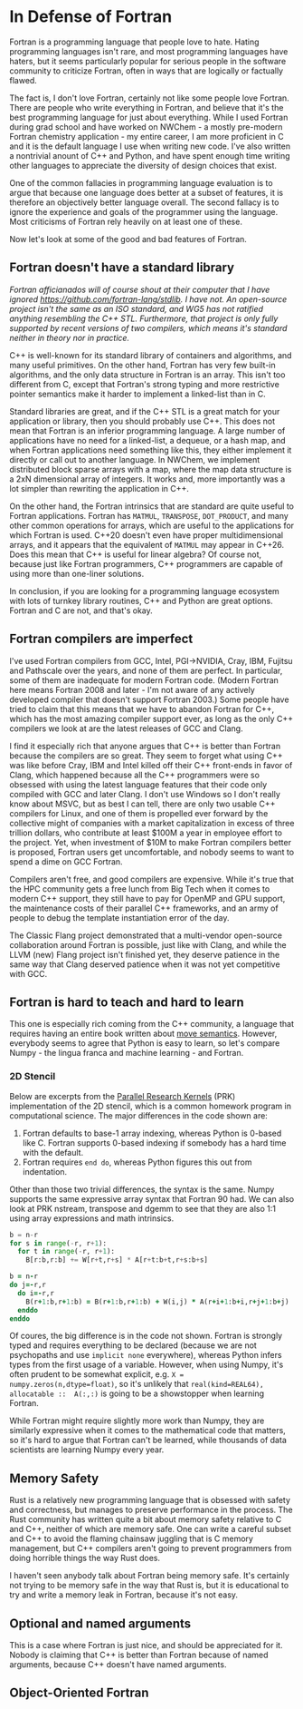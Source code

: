 # In Defense of Fortran

Fortran is a programming language that people love to hate.
Hating programming languages isn't rare, and most programming languages have haters,
but it seems particularly popular for serious people in the software community to
criticize Fortran, often in ways that are logically or factually flawed.

The fact is, I don't love Fortran, certainly not like some people love Fortran.
There are people who write everything in Fortran, and believe that it's the best
programming language for just about everything.
While I used Fortran during grad school and have worked on NWChem -
a mostly pre-modern Fortran chemistry application - my entire career,
I am more proficient in C and it is the default language I use when writing new code.
I've also written a nontrivial anount of C++ and Python, and have spent enough
time writing other languages to appreciate the diversity of design choices that exist.

One of the common fallacies in programming language evaluation is to argue that
because one language does better at a subset of features, it is therefore an
objectively better language overall.
The second fallacy is to ignore the experience and goals of the programmer using
the language.
Most criticisms of Fortran rely heavily on at least one of these.

Now let's look at some of the good and bad features of Fortran.

## Fortran doesn't have a standard library

*Fortran afficianados will of course shout at their computer that I have
ignored https://github.com/fortran-lang/stdlib.  I have not.
An open-source project isn't the same as an ISO standard, and WG5 has not
ratified anything resembling the C++ STL.
Furthermore, that project is only fully supported by recent versions of
two compilers, which means it's standard neither in theory nor in practice.*

C++ is well-known for its standard library of containers and algorithms,
and many useful primitives.
On the other hand, Fortran has very few built-in algorithms, and the only
data structure in Fortran is an array.
This isn't too different from C, except that Fortran's strong typing and
more restrictive pointer semantics make it harder to implement a
linked-list than in C.

Standard libraries are great, and if the C++ STL is a great match for your
application or library, then you should probably use C++.
This does not mean that Fortran is an inferior programming language.
A large number of applications have no need for a linked-list, a dequeue,
or a hash map, and when Fortran applications need something like this,
they either implement it directly or call out to another language.
In NWChem, we implement distributed block sparse arrays with a map,
where the map data structure is a 2xN dimensional array of integers.
It works and, more importantly was a lot simpler than rewriting the
application in C++.

On the other hand, the Fortran intrinsics that are standard are quite
useful to Fortran applications.  Fortran has `MATMUL`, `TRANSPOSE`,
`DOT_PRODUCT`, and many other common operations for arrays, which are
useful to the applications for which Fortran is used.
C++20 doesn't even have proper multidimensional arrays, and it appears
that the equivalent of `MATMUL` may appear in C++26.
Does this mean that C++ is useful for linear algebra?
Of course not, because just like Fortran programmers, C++ programmers
are capable of using more than one-liner solutions.

In conclusion, if you are looking for a programming language ecosystem
with lots of turnkey library routines, C++ and Python are great options.
Fortran and C are not, and that's okay.

## Fortran compilers are imperfect

I've used Fortran compilers from GCC, Intel, PGI->NVIDIA, Cray, IBM,
Fujitsu and Pathscale over the years, and none of them are perfect.
In particular, some of them are inadequate for modern Fortran code.
(Modern Fortran here means Fortran 2008 and later - I'm not aware of
any actively developed compiler that doesn't support Fortran 2003.)
Some people have tried to claim that this means that we have to abandon
Fortran for C++, which has the most amazing compiler support ever,
as long as the only C++ compilers we look at are the latest releases
of GCC and Clang.

I find it especially rich that anyone argues that C++ is better than
Fortran because the compilers are so great.
They seem to forget what using C++ was like before Cray, IBM and Intel
killed off their C++ front-ends in favor of Clang, which happened
because all the C++ programmers were so obsessed with using the latest
language features that their code only compiled with GCC and later Clang.
I don't use Windows so I don't really know about MSVC, but as best I
can tell, there are only two usable C++ compilers for Linux, and
one of them is propelled ever forward by the collective might of
companies with a market capitalization in excess of three trillion dollars,
who contribute at least $100M a year in employee effort to the project.
Yet, when investment of $10M to make Fortran compilers better is proposed,
Fortran users get uncomfortable, and nobody seems to want to spend a
dime on GCC Fortran.

Compilers aren't free, and good compilers are expensive.
While it's true that the HPC community gets a free lunch from 
Big Tech when it comes to modern C++ support, they still have
to pay for OpenMP and GPU support, the maintenance costs of their
parallel C++ frameworks, and an army of people to debug the 
template instantiation error of the day.

The Classic Flang project demonstrated that a multi-vendor open-source
collaboration around Fortran is possible, just like with Clang,
and while the LLVM (new) Flang project isn't finished yet, they
deserve patience in the same way that Clang deserved patience when
it was not yet competitive with GCC.

## Fortran is hard to teach and hard to learn

This one is especially rich coming from the C++ community, a language 
that requires having an entire book written about [move semantics](https://www.cppmove.com/).
However, everybody seems to agree that Python is easy to learn,
so let's compare Numpy - the lingua franca and machine learning - and Fortran.

### 2D Stencil

Below are excerpts from the [Parallel Research Kernels](https://github.com/ParRes/Kernels) (PRK)
implementation of the 2D stencil, which is a common homework program in computational science.
The major differences in the code shown are:
 1. Fortran defaults to base-1 array indexing, whereas Python is 0-based like C.
    Fortran supports 0-based indexing if somebody has a hard time with the default.
 2. Fortran requires `end do`, whereas Python figures this out from indentation.

Other than those two trivial differences, the syntax is the same.
Numpy supports the same expressive array syntax that Fortran 90 had.
We can also look at PRK nstream, transpose and dgemm to see that they are also
1:1 using array expressions and math intrinsics.

```python
b = n-r
for s in range(-r, r+1):
  for t in range(-r, r+1):
    B[r:b,r:b] += W[r+t,r+s] * A[r+t:b+t,r+s:b+s]
```

```fortran
b = n-r
do j=-r,r
  do i=-r,r
    B(r+1:b,r+1:b) = B(r+1:b,r+1:b) + W(i,j) * A(r+i+1:b+i,r+j+1:b+j)
  enddo
enddo
```

Of coures, the big difference is in the code not shown.
Fortran is strongly typed and requires everything to be declared
(because we are not psychopaths and use `implicit none` everywhere),
whereas Python infers types from the first usage of a variable.
However, when using Numpy, it's often prudent to be somewhat explicit,
e.g. `X = numpy.zeros(n,dtype=float)`, so it's unlikely that
`real(kind=REAL64), allocatable ::  A(:,:)` is going to be a showstopper
when learning Fortran.

While Fortran might require slightly more work than Numpy, they
are similarly expressive when it comes to the mathematical code that matters,
so it's hard to argue that Fortran can't be learned, while thousands of
data scientists are learning Numpy every year.

## Memory Safety

Rust is a relatively new programming language that is obsessed with safety
and correctness, but manages to preserve performance in the process.
The Rust community has written quite a bit about memory safety relative
to C and C++, neither of which are memory safe.  One can write a careful
subset and C++ to avoid the flaming chainsaw juggling that is C memory
management, but C++ compilers aren't going to prevent programmers from
doing horrible things the way Rust does.

I haven't seen anybody talk about Fortran being memory safe.  It's certainly
not trying to be memory safe in the way that Rust is, but it is educational
to try and write a memory leak in Fortran, because it's not easy.

##  Optional and named arguments

This is a case where Fortran is just nice, and should be appreciated for it.
Nobody is claiming that C++ is better than Fortran because
of named arguments, because C++ doesn't have named arguments.

## Object-Oriented Fortran






